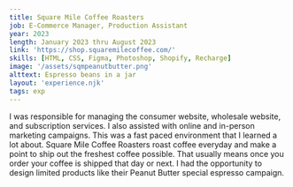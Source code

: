 ```yaml
---
title: Square Mile Coffee Roasters
job: E-Commerce Manager, Production Assistant
year: 2023
length: January 2023 thru August 2023
link: 'https://shop.squaremilecoffee.com/'
skills: [HTML, CSS, Figma, Photoshop, Shopify, Recharge]
image: '/assets/sqmpeanutbutter.png'
alttext: Espresso beans in a jar
layout: 'experience.njk'
tags: exp
---
```


I was responsible for managing the consumer website, wholesale website, and
subscription services. I also assisted with online
and in-person marketing campaigns. This was a fast paced environment that I learned a lot about.
Square Mile Coffee Roasters roast coffee everyday and make a point to ship out the freshest coffee possible. That usually means
once you order your coffee is shipped that day or next.
I had the opportunity to design limited products like their Peanut Butter special espresso campaign.